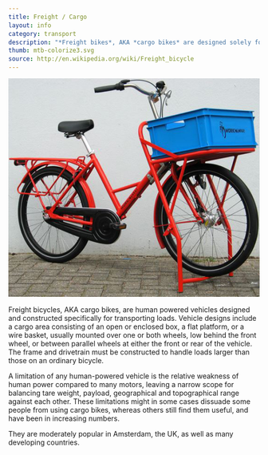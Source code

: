 ```yaml
---
title: Freight / Cargo
layout: info
category: transport
description: "*Freight bikes*, AKA *cargo bikes* are designed solely for transporting bulky or heavy loads."
thumb: mtb-colorize3.svg
source: http://en.wikipedia.org/wiki/Freight_bicycle
---
```


![Bike photo](img/bikes/freight.png)

Freight bicycles, AKA cargo bikes, are human powered vehicles designed and constructed specifically for transporting loads. Vehicle designs include a cargo area consisting of an open or enclosed box, a flat platform, or a wire basket, usually mounted over one or both wheels, low behind the front wheel, or between parallel wheels at either the front or rear of the vehicle. The frame and drivetrain must be constructed to handle loads larger than those on an ordinary bicycle.

A limitation of any human-powered vehicle is the relative weakness of human power compared to many motors, leaving a narrow scope for balancing tare weight, payload, geographical and topographical range against each other. These limitations might in some cases dissuade some people from using cargo bikes, whereas others still find them useful, and have been in increasing numbers.

They are moderately popular in Amsterdam, the UK, as well as many developing countries. 